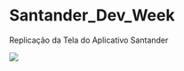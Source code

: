 # Santander_Dev_Week
 Replicação da Tela do Aplicativo Santander
 
 ![]("https://www.linkedin.com/feed/update/urn:li:activity:6806606961996521472/")
